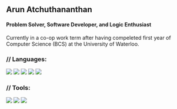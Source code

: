 ## Arun Atchuthananthan
#### Problem Solver, Software Developer, and Logic Enthusiast

Currently in a co-op work term after having compeleted first year of Computer Science (BCS) at the University of Waterloo.


### // Languages:
<img src="https://img.shields.io/badge/Java-ED8B00?style=for-the-badge&logo=java&logoColor=white">  <img src="https://img.shields.io/badge/Python-3776AB?style=for-the-badge&logo=python&logoColor=white"> <img src="https://img.shields.io/badge/HTML5-E34F26?style=for-the-badge&logo=html5&logoColor=white"> <img src="https://img.shields.io/badge/CSS3-1572B6?style=for-the-badge&logo=css3&logoColor=white"> <img src="https://img.shields.io/badge/JavaScript-323330?style=for-the-badge&logo=javascript&logoColor=F7DF1E">

### // Tools:

<img src = "https://img.shields.io/badge/Visual_Studio_Code-0078D4?style=for-the-badge&logo=visual%20studio%20code&logoColor=white">  <img src = "https://img.shields.io/badge/Git-F05032?style=for-the-badge&logo=git&logoColor=white"> <img src = "https://img.shields.io/badge/firebase-ffca28?style=for-the-badge&logo=firebase&logoColor=white">
